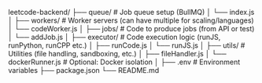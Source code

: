 leetcode-backend/
├── queue/                  # Job queue setup (BullMQ)
│   └── index.js
│
├── workers/                # Worker servers (can have multiple for scaling/languages)
│   └── codeWorker.js
│
├── jobs/                   # Code to produce jobs (from API or test)
│   └── addJob.js
│
├── executor/               # Code execution logic (runJS, runPython, runCPP etc.)
│   ├── runCode.js
│   └── runJS.js
│
├── utils/                  # Utilities (file handling, sandboxing, etc.)
│   ├── fileHandler.js
│   └── dockerRunner.js     # Optional: Docker isolation
│
├── .env                    # Environment variables
├── package.json
└── README.md
